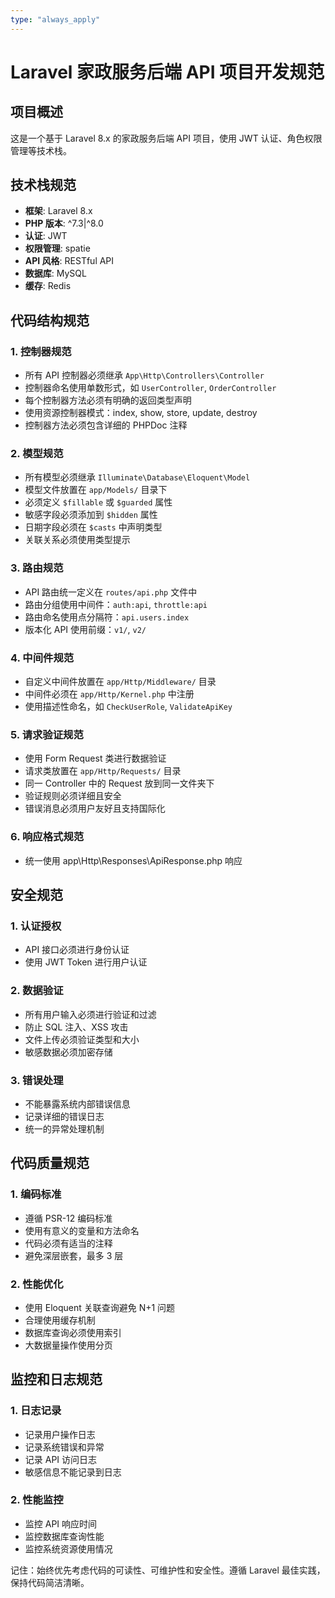 ```yaml
---
type: "always_apply"
---
```


# Laravel 家政服务后端 API 项目开发规范

## 项目概述

这是一个基于 Laravel 8.x 的家政服务后端 API 项目，使用 JWT 认证、角色权限管理等技术栈。

## 技术栈规范

-   **框架**: Laravel 8.x
-   **PHP 版本**: ^7.3|^8.0
-   **认证**: JWT
-   **权限管理**: spatie
-   **API 风格**: RESTful API
-   **数据库**: MySQL
-   **缓存**: Redis

## 代码结构规范

### 1. 控制器规范

-   所有 API 控制器必须继承 `App\Http\Controllers\Controller`
-   控制器命名使用单数形式，如 `UserController`, `OrderController`
-   每个控制器方法必须有明确的返回类型声明
-   使用资源控制器模式：index, show, store, update, destroy
-   控制器方法必须包含详细的 PHPDoc 注释

### 2. 模型规范

-   所有模型必须继承 `Illuminate\Database\Eloquent\Model`
-   模型文件放置在 `app/Models/` 目录下
-   必须定义 `$fillable` 或 `$guarded` 属性
-   敏感字段必须添加到 `$hidden` 属性
-   日期字段必须在 `$casts` 中声明类型
-   关联关系必须使用类型提示

### 3. 路由规范

-   API 路由统一定义在 `routes/api.php` 文件中
-   路由分组使用中间件：`auth:api`, `throttle:api`
-   路由命名使用点分隔符：`api.users.index`
-   版本化 API 使用前缀：`v1/`, `v2/`

### 4. 中间件规范

-   自定义中间件放置在 `app/Http/Middleware/` 目录
-   中间件必须在 `app/Http/Kernel.php` 中注册
-   使用描述性命名，如 `CheckUserRole`, `ValidateApiKey`

### 5. 请求验证规范

-   使用 Form Request 类进行数据验证
-   请求类放置在 `app/Http/Requests/` 目录
-   同一 Controller 中的 Request 放到同一文件夹下
-   验证规则必须详细且安全
-   错误消息必须用户友好且支持国际化

### 6. 响应格式规范

-   统一使用 app\Http\Responses\ApiResponse.php 响应

## 安全规范

### 1. 认证授权

-   API 接口必须进行身份认证
-   使用 JWT Token 进行用户认证

### 2. 数据验证

-   所有用户输入必须进行验证和过滤
-   防止 SQL 注入、XSS 攻击
-   文件上传必须验证类型和大小
-   敏感数据必须加密存储

### 3. 错误处理

-   不能暴露系统内部错误信息
-   记录详细的错误日志
-   统一的异常处理机制

## 代码质量规范

### 1. 编码标准

-   遵循 PSR-12 编码标准
-   使用有意义的变量和方法命名
-   代码必须有适当的注释
-   避免深层嵌套，最多 3 层

### 2. 性能优化

-   使用 Eloquent 关联查询避免 N+1 问题
-   合理使用缓存机制
-   数据库查询必须使用索引
-   大数据量操作使用分页

## 监控和日志规范

### 1. 日志记录

-   记录用户操作日志
-   记录系统错误和异常
-   记录 API 访问日志
-   敏感信息不能记录到日志

### 2. 性能监控

-   监控 API 响应时间
-   监控数据库查询性能
-   监控系统资源使用情况

记住：始终优先考虑代码的可读性、可维护性和安全性。遵循 Laravel 最佳实践，保持代码简洁清晰。
